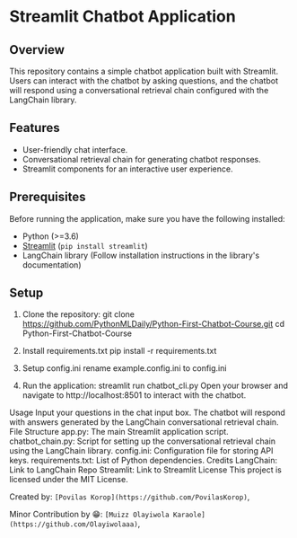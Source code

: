 # Streamlit Chatbot Application

## Overview

This repository contains a simple chatbot application built with Streamlit. Users can interact with the chatbot by asking questions, and the chatbot will respond using a conversational retrieval chain configured with the LangChain library.

## Features

- User-friendly chat interface.
- Conversational retrieval chain for generating chatbot responses.
- Streamlit components for an interactive user experience.

## Prerequisites

Before running the application, make sure you have the following installed:

- Python (>=3.6)
- [Streamlit](https://www.streamlit.io/) (`pip install streamlit`)
- LangChain library (Follow installation instructions in the library's documentation)

## Setup
1. Clone the repository:
   git clone https://github.com/PythonMLDaily/Python-First-Chatbot-Course.git
   cd Python-First-Chatbot-Course
   
2. Install requirements.txt
    pip install -r requirements.txt
    
3. Setup config.ini
    rename example.config.ini to config.ini

4. Run the application:
    streamlit run chatbot_cli.py
    Open your browser and navigate to http://localhost:8501 to interact with the chatbot.

Usage
Input your questions in the chat input box.
The chatbot will respond with answers generated by the LangChain conversational retrieval chain.
File Structure
app.py: The main Streamlit application script.
chatbot_chain.py: Script for setting up the conversational retrieval chain using the LangChain library.
config.ini: Configuration file for storing API keys.
requirements.txt: List of Python dependencies.
Credits
LangChain: Link to LangChain Repo
Streamlit: Link to Streamlit
License
This project is licensed under the MIT License.

Created by:
`[Povilas Korop](https://github.com/PovilasKorop)`,

Minor Contribution by 😁:
`[Muizz Olayiwola Karaole](https://github.com/Olayiwolaaa)`, 

